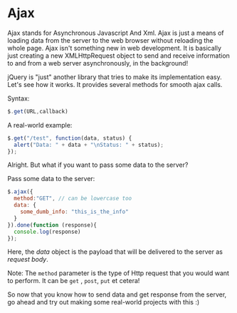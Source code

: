 
# Ajax

Ajax stands for Asynchronous Javascript And Xml. Ajax is just a means of loading data from the server to the web browser without reloading the whole page.
Ajax isn't something new in web development. It is basically just creating a new XMLHttpRequest object to send and receive information to and from a web server asynchronously, in the background!

jQuery is "just" another library that tries to make its implementation easy. Let's see how it works.
It provides several methods for smooth ajax calls.

Syntax:

```js
$.get(URL,callback)
```

A real-world example:

```js
$.get("/test", function(data, status) {
  alert("Data: " + data + "\nStatus: " + status);
});
```

Alright. But what if you want to pass some data to the server?

Pass some data to the server:

```js
$.ajax({
  method:"GET", // can be lowercase too
  data: {
    some_dumb_info: "this_is_the_info"
  }
}).done(function (response){
  console.log(response)
});
```

Here, the _data_ object is the payload that will be delivered to the server as _request body_.

Note: The `method` parameter is the type of Http request that you would want to perform.
It can be `get` , `post`, `put` et cetera!

So now that you know how to send data and get response from the server, go ahead and try out making some real-world projects with this :)
